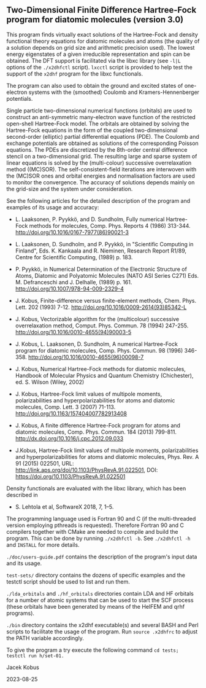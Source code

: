 Two-Dimensional Finite Difference Hartree-Fock program for diatomic molecules (version 3.0)
-------------------------------------------------------------------------------------------------  

                                                                            
This program finds virtually exact solutions of the Hartree-Fock and density
functional theory equations for diatomic molecules and atoms (the quality of a
solution depends on grid size and arithmetic precision used). The lowest energy
eigenstates of a given irreducible representation and spin can be obtained. The DFT
support is facilitated via the libxc library (see `-l|L` options of the `./x2dhfctl`
script). `lxcctl` script is provided to help test the support of the `x2dhf` program
for the libxc functionals.

The program can also used to obtain the ground and excited states of one-electron
systems with the (smoothed) Coulomb and Kramers-Hennenberger potentials.

Single particle two-dimensional numerical functions (orbitals) are used to construct
an anti-symmetric many-electron wave function of the restricted open-shell
Hartree-Fock model. The orbitals are obtained by solving the Hartree-Fock equations
in the form of the coupled two-dimensional second-order (elliptic) partial
differential equations (PDE). The Coulomb and exchange potentials are obtained as
solutions of the corresponding Poisson equations. The PDEs are discretized by the
8th-order central difference stencil on a two-dimensional grid. The resulting large
and sparse system of linear equations is solved by the (multi-colour) successive
overrelaxation method ((MC)SOR). The self-consistent-field iterations are interwoven
with the (MC)SOR ones and orbital energies and normalisation factors are used to
monitor the convergence. The accuracy of solutions depends mainly on the grid-size and the
system under consideration.

See the following articles for the detailed description of the program and examples
of its usage and accuracy:

* L. Laaksonen, P. Pyykkö, and D. Sundholm, Fully numerical Hartree-Fock methods for
   molecules, Comp. Phys. Reports 4 (1986) 313-344. http://doi.org/10.1016/0167-7977(86)90021-3

* L. Laaksonen, D. Sundholm, and P. Pyykkö, in "Scientific Computing in Finland",
   Eds. K. Kankaala and R. Nieminen, Research Report R1/89, Centre for Scientific Computing,
   (1989) p. 183.

* P. Pyykkö, in Numerical Determination of the Electronic Structure of Atoms, Diatomic and
   Polyatomic Molecules (NATO ASI Series C271) Eds. M. Defranceschi and J. Delhalle, (1989) p. 161.
   http://doi.org/10.1007/978-94-009-2329-4

* J. Kobus, Finite-difference versus finite-element methods, Chem. Phys. Lett. 202 (1993) 7-12.
   http://doi.org/10.1016/0009-2614(93)85342-L

* J. Kobus, Vectorizable algorithm for the (multicolour) successive overrelaxation method,
   Comput. Phys. Commun. 78 (1994) 247-255. http://doi.org/10.1016/0010-4655(94)90003-5

* J. Kobus, L. Laaksonen, D. Sundholm, A numerical Hartree-Fock program for diatomic molecules,
   Comp. Phys. Commun. 98 (1996) 346-358. http://doi.org/10.1016/0010-4655(96)00098-7

* J. Kobus, Numerical Hartree-Fock methods for diatomic molecules, Handbook of Molecular
   Physics and Quantum Chemistry (Chichester), ed. S. Wilson (Wiley, 2002)

* J. Kobus, Hartree-Fock limit values of multipole moments, polarizabilities and
   hyperpolarizabilities for atoms and diatomic molecules, Comp. Lett. 3 (2007) 71-113.
   http://doi.org/10.1163/157404007782913408

* J. Kobus, A finite difference Hartree-Fock program for atoms and diatomic molecules,
   Comp. Phys. Commun. 184 (2013) 799-811. http://dx.doi.org/10.1016/j.cpc.2012.09.033

* J.Kobus, Hartree-Fock limit values of multipole moments, polarizabilities and
   hyperpolarizabilities for atoms and diatomic molecules, Phys. Rev. A 91 (2015) 022501,
   URL: http://link.aps.org/doi/10.1103/PhysRevA.91.022501,
   DOI: https://doi.org/10.1103/PhysRevA.91.022501

Density functionals are evaluated with the libxc library, which has been described in

* S. Lehtola et al, SoftwareX 2018, 7, 1–5.

The programming language used is Fortran 90 and C (if the multi-threaded version
employing pthreads is requested). Therefore Fortran 90 and C compilers together with
CMake are needed to compile and build the program. This can be done by running
`./x2dhfctl -b`.  See `./x2dhfctl -h` and `INSTALL` for more details.

`./doc/users-guide.pdf` contains the description of the program's input data and its
usage.

`test-sets/` directory contains the dozens of specific examples and the testctl
script should be used to list and run them.

`./lda_orbitals` and `./hf_orbitals` directories contain LDA and HF orbitals for a number
of atomic systems that can be used to start the SCF process (these orbitals have been
generated by means of the HelFEM and qrhf programs).

`./bin` directory contains the x2dhf executable(s) and several BASH and Perl scripts
to facilitate the usage of the program. Run `source .x2dhfrc` to adjust the
PATH variable accordingly.

To give the program a try execute the following command `cd tests; testctl run h/set-01.`

Jacek Kobus

2023-08-25


